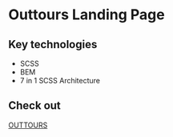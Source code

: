 # Outtours Landing Page

## Key technologies
- SCSS
- BEM
- 7 in 1 SCSS Architecture

## Check out 
[OUTTOURS](https://suhelmakkad.github.io/natours-landing-page/)

